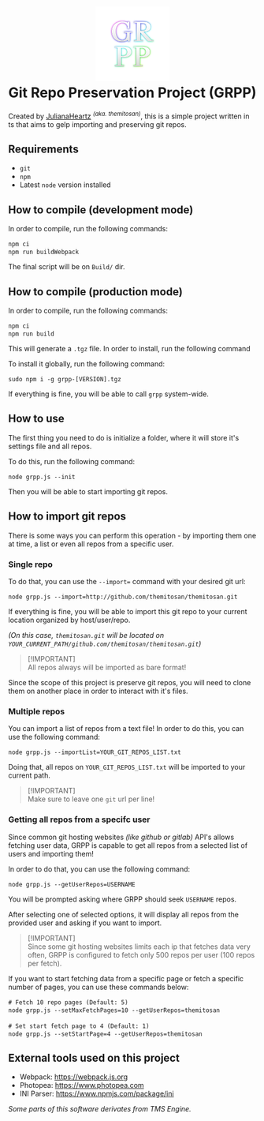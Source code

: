 <h1 align="center">
    <img src="GRPP.png" alt="grpp_logo" width="150">
    <br>Git Repo Preservation Project (GRPP)
</h1>

Created by [JulianaHeartz](https://bsky.app/profile/julianaheartz.bsky.social) <sup>*(aka. themitosan)*</sup>, this is a simple project written in ts that aims to gelp importing and preserving git repos.

## Requirements
- `git`
- `npm`
- Latest `node` version installed

## How to compile (development mode)
In order to compile, run the following commands:

```shell
npm ci
npm run buildWebpack
```
The final script will be on `Build/` dir.

## How to compile (production mode)
In order to compile, run the following commands:
```shell
npm ci
npm run build
```

This will generate a `.tgz` file. In order to install, run the following command

To install it globally, run the following command:
```shell
sudo npm i -g grpp-[VERSION].tgz
```

If everything is fine, you will be able to call `grpp` system-wide.

## How to use

The first thing you need to do is initialize a folder, where it will store it's settings file and all repos.

To do this, run the following command:

```shell
node grpp.js --init
```

Then you will be able to start importing git repos.

## How to import git repos

There is some ways you can perform this operation - by importing them one at time, a list or even all repos from a specific user.

### Single repo

To do that, you can use the `--import=` command with your desired git url:

```shell
node grpp.js --import=http://github.com/themitosan/themitosan.git
```

If everything is fine, you will be able to import this git repo to your current location organized by host/user/repo.

_(On this case, `themitosan.git` will be located on `YOUR_CURRENT_PATH/github.com/themitosan/themitosan.git`)_

> [!IMPORTANT]\
> All repos always will be imported as bare format!

Since the scope of this project is preserve git repos, you will need to clone them on another place in order to interact with it's files.

### Multiple repos

You can import a list of repos from a text file! In order to do this, you can use the following command:

```shell
node grpp.js --importList=YOUR_GIT_REPOS_LIST.txt
```

Doing that, all repos on `YOUR_GIT_REPOS_LIST.txt` will be imported to your current path.

> [!IMPORTANT]\
> Make sure to leave one `git` url per line!

### Getting all repos from a specifc user

Since common git hosting websites _(like github or gitlab)_ API's allows fetching user data, GRPP is capable to get all repos from a selected list of users and importing them!

In order to do that, you can use the following command:

```shell
node grpp.js --getUserRepos=USERNAME
```

You will be prompted asking where GRPP should seek `USERNAME` repos.

After selecting one of selected options, it will display all repos from the provided user and asking if you want to import. 

> [!IMPORTANT]\
> Since some git hosting websites limits each ip that fetches data very often, GRPP is configured to fetch only 500 repos per user (100 repos per fetch).

If you want to start fetching data from a specific page or fetch a specific number of pages, you can use these commands below:

```shell
# Fetch 10 repo pages (Default: 5)
node grpp.js --setMaxFetchPages=10 --getUserRepos=themitosan

# Set start fetch page to 4 (Default: 1)
node grpp.js --setStartPage=4 --getUserRepos=themitosan
```

## External tools used on this project
- Webpack: https://webpack.js.org
- Photopea: https://www.photopea.com
- INI Parser: https://www.npmjs.com/package/ini

<sup><i>

Some parts of this software derivates from TMS Engine.

</i></sup>